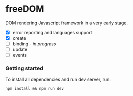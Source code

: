 # freeDOM
DOM rendering Javascript framework in a very early stage.

- [x] error reporting and languages support
- [x] create
- [ ] binding *- in progress*
- [ ] update
- [ ] events

### Getting started

To install all dependencies and run dev server, run:

```shell
npm install && npm run dev
```
